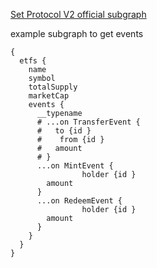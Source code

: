 [Set Protocol V2 official subgraph](https://github.com/SetProtocol/set-protocol-v2-subgraph/blob/master/schema.graphql)


example subgraph to get events 
```
{
  etfs {
    name
    symbol
    totalSupply
    marketCap
    events {
      __typename
      # ...on TransferEvent {
      #   to {id }
      #    from {id }
      #   amount
      # }
      ...on MintEvent {
				holder {id }
        amount
      }
      ...on RedeemEvent {
				holder {id }
        amount
      }
    }
  }
}
```
